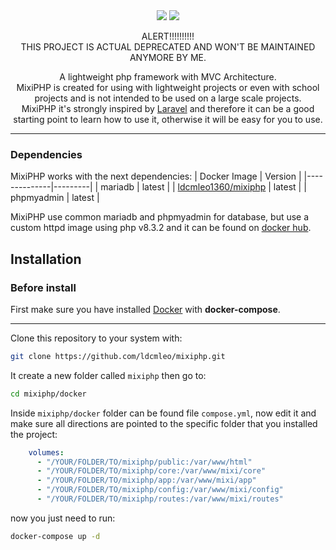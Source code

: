 <div align="center">
    <div>
        <img src="https://img.shields.io/badge/1.0.0-Main-blue" />
        <img src="https://img.shields.io/badge/gitlab-version-red?logo=gitlab&link=https%3A%2F%2Fgitlab.com%2Fldcmleo%2Fmixiphp" />
    </div>
</div>
<p align="center">
    ALERT!!!!!!!!!! <br> THIS PROJECT IS ACTUAL DEPRECATED AND WON'T BE MAINTAINED ANYMORE BY ME.
</p>
<p align="center">
    A lightweight php framework with MVC Architecture. <br>
    MixiPHP is created for using with lightweight projects or even with school projects and is not intended to be used on a large scale projects. <br>
    MixiPHP it's strongly inspired by <a href="https://laravel.com/" target="_blanket">Laravel</a> and therefore it can be a good starting point to learn how to use it, otherwise it will be easy for you to use.
</p>

----

### Dependencies
MixiPHP works with the next dependencies:
| Docker Image | Version |
|--------------|---------|
| mariadb      | latest  |
| [ldcmleo1360/mixiphp](https://hub.docker.com/r/ldcmleo1360/mixiphp) | latest  |
| phpmyadmin   | latest  |

MixiPHP use common mariadb and phpmyadmin for database, but use a custom httpd image using php v8.3.2 and it can be found on [docker hub](https://hub.docker.com/r/ldcmleo1360/mixiphp).

## Installation

### Before install

First make sure you have installed [Docker](https://www.docker.com/) with **docker-compose**.

---

Clone this repository to your system with:
```bash
git clone https://github.com/ldcmleo/mixiphp.git
```
It create a new folder called `mixiphp` then go to:
```bash
cd mixiphp/docker
```
Inside `mixiphp/docker` folder can be found file `compose.yml`, now edit it and make sure all directions are pointed to the specific folder that you installed the project:
```yml
    volumes:
      - "/YOUR/FOLDER/TO/mixiphp/public:/var/www/html"
      - "/YOUR/FOLDER/TO/mixiphp/core:/var/www/mixi/core"
      - "/YOUR/FOLDER/TO/mixiphp/app:/var/www/mixi/app"
      - "/YOUR/FOLDER/TO/mixiphp/config:/var/www/mixi/config"
      - "/YOUR/FOLDER/TO/mixiphp/routes:/var/www/mixi/routes"
```
now you just need to run:
```bash
docker-compose up -d
```
